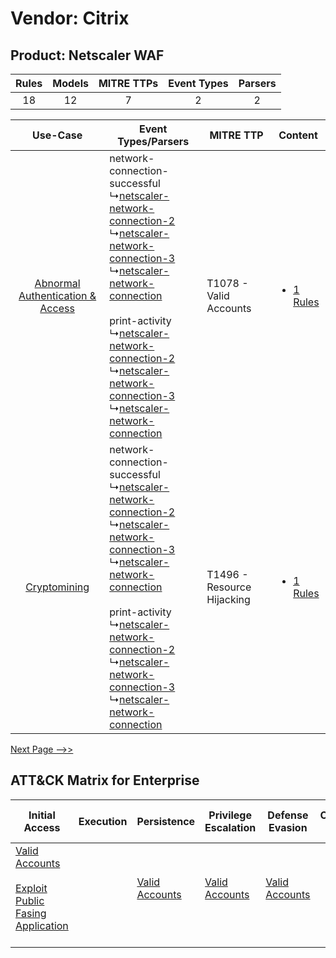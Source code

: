 Vendor: Citrix
==============
Product: Netscaler WAF
----------------------
| Rules | Models | MITRE TTPs | Event Types | Parsers |
|:-----:|:------:|:----------:|:-----------:|:-------:|
|  18   |   12   |     7      |      2      |    2    |

|    Use-Case    | Event Types/Parsers    | MITRE TTP    | Content    |
|:----:| ---- | ---- | ---- |
| [Abnormal Authentication & Access](../../../UseCases/uc_abnormal_authentication_&_access.md) |  network-connection-successful<br> ↳[netscaler-network-connection-2](Ps/pC_netscalernetworkconnection2.md)<br> ↳[netscaler-network-connection-3](Ps/pC_netscalernetworkconnection3.md)<br> ↳[netscaler-network-connection](Ps/pC_netscalernetworkconnection.md)<br><br> print-activity<br> ↳[netscaler-network-connection-2](Ps/pC_netscalernetworkconnection2.md)<br> ↳[netscaler-network-connection-3](Ps/pC_netscalernetworkconnection3.md)<br> ↳[netscaler-network-connection](Ps/pC_netscalernetworkconnection.md)<br> | T1078 - Valid Accounts<br>     | [<ul><li>1 Rules</li></ul>](RM/r_m_citrix_netscaler_waf_Abnormal_Authentication_&_Access.md) |
|    [Cryptomining](../../../UseCases/uc_cryptomining.md)    |  network-connection-successful<br> ↳[netscaler-network-connection-2](Ps/pC_netscalernetworkconnection2.md)<br> ↳[netscaler-network-connection-3](Ps/pC_netscalernetworkconnection3.md)<br> ↳[netscaler-network-connection](Ps/pC_netscalernetworkconnection.md)<br><br> print-activity<br> ↳[netscaler-network-connection-2](Ps/pC_netscalernetworkconnection2.md)<br> ↳[netscaler-network-connection-3](Ps/pC_netscalernetworkconnection3.md)<br> ↳[netscaler-network-connection](Ps/pC_netscalernetworkconnection.md)<br> | T1496 - Resource Hijacking<br> | [<ul><li>1 Rules</li></ul>](RM/r_m_citrix_netscaler_waf_Cryptomining.md)    |
[Next Page -->>](2_ds_citrix_netscaler_waf.md)

ATT&CK Matrix for Enterprise
----------------------------
| Initial Access                                                                                                                                            | Execution | Persistence                                                         | Privilege Escalation                                                | Defense Evasion                                                     | Credential Access | Discovery | Lateral Movement | Collection | Command and Control                                                             | Exfiltration                                                                           | Impact                                                                  |
| --------------------------------------------------------------------------------------------------------------------------------------------------------- | --------- | ------------------------------------------------------------------- | ------------------------------------------------------------------- | ------------------------------------------------------------------- | ----------------- | --------- | ---------------- | ---------- | ------------------------------------------------------------------------------- | -------------------------------------------------------------------------------------- | ----------------------------------------------------------------------- |
| [Valid Accounts](https://attack.mitre.org/techniques/T1078)<br><br>[Exploit Public Fasing Application](https://attack.mitre.org/techniques/T1190)<br><br> |           | [Valid Accounts](https://attack.mitre.org/techniques/T1078)<br><br> | [Valid Accounts](https://attack.mitre.org/techniques/T1078)<br><br> | [Valid Accounts](https://attack.mitre.org/techniques/T1078)<br><br> |                   |           |                  |            | [Application Layer Protocol](https://attack.mitre.org/techniques/T1071)<br><br> | [Exfiltration Over Physical Medium](https://attack.mitre.org/techniques/T1052)<br><br> | [Resource Hijacking](https://attack.mitre.org/techniques/T1496)<br><br> |